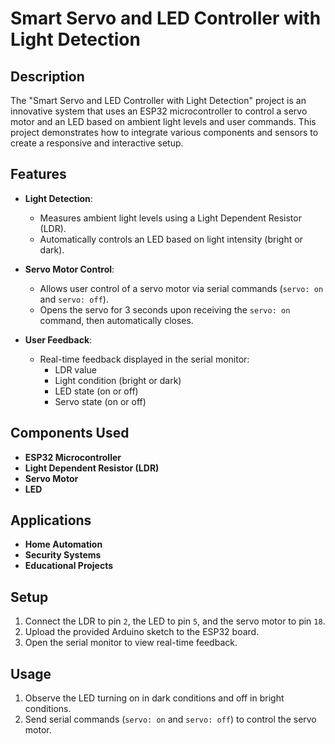 # Smart Servo and LED Controller with Light Detection

## Description

The "Smart Servo and LED Controller with Light Detection" project is an innovative system that uses an ESP32 microcontroller to control a servo motor and an LED based on ambient light levels and user commands. This project demonstrates how to integrate various components and sensors to create a responsive and interactive setup.

## Features

- **Light Detection**:
  - Measures ambient light levels using a Light Dependent Resistor (LDR).
  - Automatically controls an LED based on light intensity (bright or dark).

- **Servo Motor Control**:
  - Allows user control of a servo motor via serial commands (`servo: on` and `servo: off`).
  - Opens the servo for 3 seconds upon receiving the `servo: on` command, then automatically closes.

- **User Feedback**:
  - Real-time feedback displayed in the serial monitor:
    - LDR value
    - Light condition (bright or dark)
    - LED state (on or off)
    - Servo state (on or off)

## Components Used

- **ESP32 Microcontroller**
- **Light Dependent Resistor (LDR)**
- **Servo Motor**
- **LED**

## Applications

- **Home Automation**
- **Security Systems**
- **Educational Projects**

## Setup

1. Connect the LDR to pin `2`, the LED to pin `5`, and the servo motor to pin `18`.
2. Upload the provided Arduino sketch to the ESP32 board.
3. Open the serial monitor to view real-time feedback.

## Usage

1. Observe the LED turning on in dark conditions and off in bright conditions.
2. Send serial commands (`servo: on` and `servo: off`) to control the servo motor.
